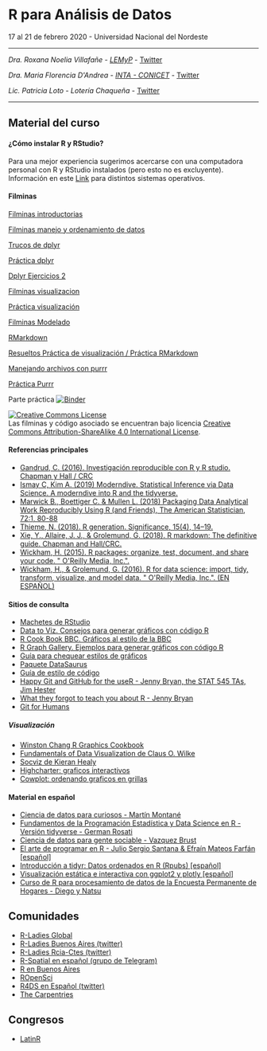 # R para Análisis de Datos

17 al 21 de febrero 2020 - Universidad Nacional del Nordeste

----------

_Dra. Roxana Noelia Villafañe - [LEMyP](roxananoelia.netlify.com)_ - 
<a href="https://twitter.com/data_datum" class="twitter-follow-button" data-show-count="false">Twitter</a>

_Dra. Maria Florencia D'Andrea - [INTA - CONICET](https://flor14.github.io/online-cv-es/)_ - 
<a href="https://twitter.com/cantoflor_87" class="twitter-follow-button" data-show-count="false">Twitter</a>

_Lic. Patricia Loto_ - _Lotería Chaqueña_ - 
<a href="https://twitter.com/patriloto" class="twitter-follow-button" data-show-count="false">Twitter</a>

----------

## Material del curso
#### ¿Cómo instalar R y RStudio? 
 Para una mejor experiencia sugerimos acercarse con una computadora personal con R y RStudio instalados (pero esto no es excluyente). Información en este [Link](https://github.com/pachamaltese/tutoriales/blob/master/2019-04-24-instalar-r.md) para distintos sistemas operativos.
 
#### Filminas

[Filminas introductorias](https://flor14.github.io/intro_r/intro_r.html) 

[Filminas manejo y ordenamiento de datos](https://data-datum.github.io/curso-r-analisis-datos/slides/tidyr-dplyr.html#1)

[Trucos de dplyr](https://data-datum.github.io/curso-r-analisis-datos/slides/dplyr-trucos.html#1)

[Práctica dplyr](https://data-datum.github.io/curso-r-analisis-datos/slides/dplyr-ejercicios.html#1)

[Dplyr Ejercicios 2](https://data-datum.github.io/curso-r-analisis-datos/slides/dplyr-ejercicios2.html#1)

[Filminas visualizacion](https://flor14.github.io/visualizacion_2020/visualizacion#1) 

[Práctica visualización](https://flor14.github.io/Curso_r_unne_2020/practica_vis_funciona.html)

[Filminas Modelado](https://data-datum.github.io/curso-r-analisis-datos/slides/ml-fundamentals.html#1)

[RMarkdown](https://data-datum.github.io/curso-r-analisis-datos/slides/rmarkdown.html#1)

[Resueltos Práctica de visualización / Práctica RMarkdown](https://github.com/flor14/Curso_r_unne_2020/blob/master/practica_vis_funciona.Rmd)

[Manejando archivos con purrr](https://docs.google.com/presentation/d/10grHphosFSbLWmF29tS1kiCguiisBvb0RrsnQu1omGs/edit?usp=sharing)

[Práctica Purrr](https://drive.google.com/open?id=1_Ej1bQCWNOZaSX31vVhFBt8gPlTtugeP)

Parte práctica [![Binder](https://mybinder.org/badge_logo.svg)]()

<a rel="license" href="https://creativecommons.org/licenses/by-sa/4.0/deed.es_ES"><img alt="Creative Commons License" style="border-width:0" src="https://i.creativecommons.org/l/by-sa/4.0/88x31.png" /></a><br /> Las filminas y código asociado se encuentran bajo licencia <a rel="license" href="https://creativecommons.org/licenses/by-sa/4.0/deed.es_ES">Creative Commons Attribution-ShareAlike 4.0 International License</a>.

#### Referencias principales

* [Gandrud, C. (2016). Investigación reproducible con R y R studio. Chapman y Hall / CRC](https://github.com/christophergandrud/Rep-Res-Book)
* [Ismay C, Kim A. (2019) Moderndive. Statistical Inference via Data Science. A moderndive into R and the tidyverse.](https://moderndive.com/)
* [Marwick B.,  Boettiger C. & Mullen L. (2018) Packaging Data  Analytical Work Reproducibly Using R (and Friends), The American Statistician, 72:1, 80-88](https://www.tandfonline.com/doi/full/10.1080/00031305.2017.1375986)
* [Thieme, N. (2018). R generation. Significance, 15(4), 14–19. 
](https://rss.onlinelibrary.wiley.com/doi/10.1111/j.1740-9713.2018.01169.x)
* [Xie, Y., Allaire, J. J., & Grolemund, G. (2018). R markdown: The definitive guide. Chapman and Hall/CRC.](https://bookdown.org/yihui/rmarkdown/)
* [Wickham, H. (2015). R packages: organize, test, document, and share your code. " O'Reilly Media, Inc.".](http://r-pkgs.had.co.nz)
* [Wickham, H., & Grolemund, G. (2016). R for data science: import, tidy, transform, visualize, and model data. " O'Reilly Media, Inc.". (EN ESPAÑOL)](https://es.r4ds.hadley.nz/)

#### Sitios de consulta

* [Machetes de RStudio](https://www.rstudio.com/resources/cheatsheets/)
* [Data to Viz. Consejos para generar gráficos con código R](https://www.data-to-viz.com/) 
* [R Cook Book BBC. Gráficos al estilo de la BBC](https://bbc.github.io/rcookbook) 
* [R Graph Gallery. Ejemplos para generar gráficos con código R](https://www.r-graph-gallery.com/) 
* [Guía para chequear estilos de gráficos](https://datavizchecklist.stephanieevergreen.com/assets/DataVizChecklist_Feb2018.pdf)
* [Paquete DataSaurus](https://cran.r-project.org/web/packages/datasauRus/vignettes/Datasaurus.html) 
* [Guía de estilo de código](https://style.tidyverse.org/)
* [Happy Git and GitHub for the useR - Jenny Bryan, the STAT 545 TAs, Jim Hester](https://happygitwithr.com/)
* [What they forgot to teach you about R - Jenny Bryan](https://whattheyforgot.org/)
* [Git for Humans](https://speakerdeck.com/alicebartlett/git-for-humans)

##### Visualización

* [Winston Chang R Graphics Cookbook](http://www.cookbook-r.com/)
* [Fundamentals of Data Visualization de Claus O. Wilke](https://serialmentor.com/dataviz/)
* [Socviz de Kieran Healy](https://socviz.co/)
* [Highcharter: graficos interactivos](http://jkunst.com/highcharter/)
* [Cowplot: ordenando graficos en grillas](https://wilkelab.org/cowplot/articles/plot_grid.html)

#### Material en español
* [Ciencia de datos para curiosos - Martín Montané](https://bookdown.org/martinmontaneb/CienciaDeDatos/)
* [Fundamentos de la Programación Estadística y Data Science en R - Versión tidyverse - German Rosati](https://github.com/gefero/tidy_fund_prog_r)
* [Ciencia de datos para gente sociable - Vazquez Brust](https://bitsandbricks.github.io/ciencia_de_datos_gente_sociable/)
* [El arte de programar en R - Julio Sergio Santana & Efraín Mateos Farfán [español]](http://bit.ly/2N2Y1Y8)
* [Introducción a tidyr: Datos ordenados en R (Rpubs) [español]](http://bit.ly/2AaWV9T)
* [Visualización estática e interactiva con ggplot2 y plotly [español]]( http://bit.ly/2xI2dqH)
* [Curso de R para procesamiento de datos de la Encuesta Permanente de Hogares - Diego y Natsu](https://diegokoz.github.io/Curso_R_EPH_clases/)

## Comunidades
 
 * [R-Ladies Global](https://rladies.org/) 
 * [R-Ladies Buenos Aires (twitter)](https://twitter.com/rladiesba?lang=es) 
 * [R-Ladies Rcia-Ctes (twitter)](https://twitter.com/RLadies_rciacte) 
 * [R-Spatial en español (grupo de Telegram)](https://web.telegram.org/#/im?p=@rspatial_es)
 * [R en Buenos Aires](https://renbaires.github.io/)
 * [ROpenSci](https://ropensci.org/)
 * [R4DS en Español (twitter)](https://twitter.com/r4ds_es?lang=es)
 * [The Carpentries](https://carpentries.org/)
 
## Congresos 
 
 * [LatinR](http://latin-r.com)
  




